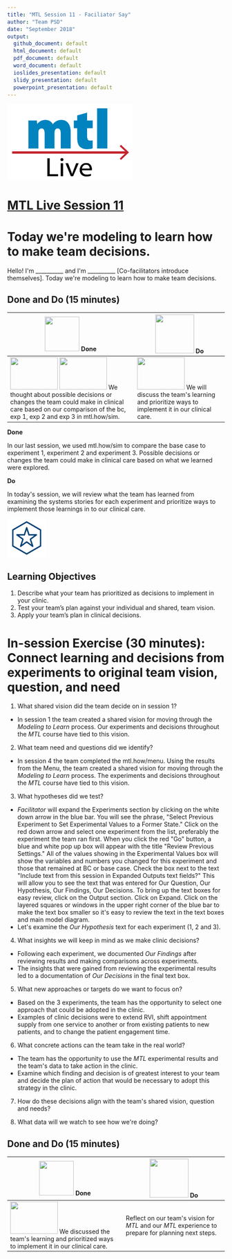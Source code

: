 ```yaml
---
title: "MTL Session 11 - Faciliator Say"
author: "Team PSD"
date: "September 2018"
output: 
  github_document: default
  html_document: default
  pdf_document: default
  word_document: default
  ioslides_presentation: default
  slidy_presentation: default
  powerpoint_presentation: default
---
```


<img src = "https://github.com/lzim/teampsd/blob/master/resources/logos/mtl_live_sq_sm.png"
     height = "175" width = "290">  

# [MTL Live Session 11](https://github.com/lzim/teampsd/blob/master/mtl_facilitate_workgroup/mtl_live_guide/mtl_live_session11_see.Rmd "MTL Live Session 11")

# Today we're modeling to learn how to make team decisions.
Hello! I'm __________ and I'm __________ [Co-facilitators introduce themselves]. Today we're modeling to learn how to make team decisions.

## Done and Do (15 minutes)
<!-- Do/Done Tables -->
| <img src = "https://raw.githubusercontent.com/lzim/teampsd/hexagon_icons/np_hexagon-check-mark_309690_003F72.png" height = "80" width = "80"> **Done** | <img src = "https://raw.githubusercontent.com/lzim/teampsd/hexagon_icons/np_synchronize_778914_003F72.png" height = "90" width = "90"> **Do** |
| --- | --- | 
| [<img src = "https://raw.githubusercontent.com/lzim/teampsd/master/resources/logos/mtl_how_live_sm.png" height = "75" width = "110">](http://mtl.how/live) [<img src = "https://raw.githubusercontent.com/lzim/teampsd/master/resources/logos/mtl_how_sim.png" height = "75" width = "110">](http://mtl.how/sim) We thought about possible decisions or changes the team could make in clinical care based on our comparison of the bc, exp 1, exp 2 and exp 3 in mtl.how/sim. | [<img src = "https://raw.githubusercontent.com/lzim/teampsd/master/resources/logos/mtl_how_sim.png" height = "75" width = "110">](http://mtl.how/sim) We will discuss the team's learning and prioritize ways to implement it in our clinical care. | 

**Done**  

In our last session, we used mtl.how/sim to compare the base case to experiment 1, experiment 2 and experiment 3. Possible decisions or changes the team could make in clinical care based on what we learned were explored.

**Do**  

In today's session, we will review what the team has learned from examining the systems stories for each experiment and prioritize ways to implement those learnings in to our clinical care.

<!-- Learning Objectives Icon --> 
<img src = "https://github.com/lzim/teampsd/blob/master/resources/icons/we_decided_learning_objectives.png" height = "90" width = "90" style ="display: inline-block"/> 

## Learning Objectives

1.	Describe what your team has prioritized as decisions to implement in your clinic. 
2.	Test your team’s plan against your individual and shared, team vision.
3.	Apply your team’s plan in clinical decisions.

# In-session Exercise (30 minutes): Connect learning and decisions from experiments to original team vision, question, and need

1.  What shared vision did the team decide on in session 1?  
   + In session 1 the team created a shared vision for moving through the *Modeling to Learn* process. Our experiments and decisions throughout the *MTL* course have tied to this vision.
   
2.  What team need and questions did we identify?  
   + In session 4 the team completed the mtl.how/menu. Using the results from the Menu, the team created a shared vision for moving through the *Modeling to Learn* process. The experiments and decisions throughout the *MTL* course have tied to this vision.

3.  What hypotheses did we test?  
   + *Facilitator* will expand the Experiments section by clicking on the white down arrow in the blue bar. You will see the phrase, "Select Previous Experiment to Set Experimental Values to a Former State." Click on the red down arrow and select one experiment from the list, preferably the experiment the team ran first. When you click the red "Go" button, a blue and white pop up box will appear with the title "Review Previous Settings." All of the values showing in the Experimental Values box will show the variables and numbers you changed for this experiment and those that remained at BC or base case. Check the box next to the text "Include text from this session in Expanded Outputs text fields?" This will allow you to see the text that was entered for Our Question, Our Hypothesis, Our Findings, Our Decisions. To bring up the text boxes for easy review, click on the Output section. Click on Expand. Click on the layered squares or windows in the upper right corner of the blue bar to make the text box smaller so it's easy to review the text in the text boxes and main model diagram.
   + Let's examine the *Our Hypothesis* text for each experiment (1, 2 and 3). 
   
4.  What insights we will keep in mind as we make clinic decisions?
   + Following each experiment, we documented *Our Findings* after reviewing results and making comparisons across experiments.
   + The insights that were gained from reviewing the experimental results led to a documentation of *Our Decisions* in the final text box.  

5.  What new approaches or targets do we want to focus on?
   + Based on the 3 experiments, the team has the opportunity to select one approach that could be adopted in the clinic.
   + Examples of clinic decisions were to extend RVI, shift appointment supply from one service to another or from existing patients to new patients, and to change the patient engagement time.
   
6.  What concrete actions can the team take in the real world?
   + The team has the opportunity to use the *MTL* experimental results and the team's data to take action in the clinic.
   + Examine which finding and decision is of greatest interest to your team and decide the plan of action that would be necessary to adopt this strategy in the clinic.

7.  How do these decisions align with the team's shared vision, question and needs?

8.  What data will we watch to see how we're doing?


## Done and Do (15 minutes)
<!-- Do/Done Tables -->
| <img src = "https://raw.githubusercontent.com/lzim/teampsd/hexagon_icons/np_hexagon-check-mark_309690_003F72.png" height = "80" width = "80"> **Done** | <img src = "https://raw.githubusercontent.com/lzim/teampsd/hexagon_icons/np_synchronize_778914_003F72.png" height = "90" width = "90"> **Do** |
| --- | --- | 
| [<img src = "https://raw.githubusercontent.com/lzim/teampsd/master/resources/logos/mtl_how_sim.png" height = "75" width = "110">](http://mtl.how/sim) We discussed the team's learning and prioritized ways to implement it in our clinical care. | Reflect on our team's vision for _MTL_ and our _MTL_ experience to prepare for planning next steps.| 

